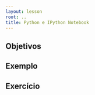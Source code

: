 ```yaml
---
layout: lesson
root: ..
title: Python e IPython Notebook
---
```


## Objetivos

## Exemplo

## Exercício
